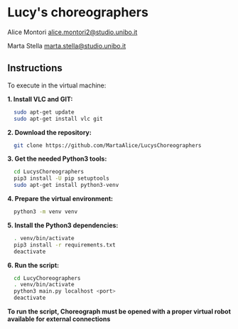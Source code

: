 # Lucy's choreographers
Alice Montori  alice.montori2@studio.unibo.it

Marta Stella   marta.stella@studio.unibo.it

## Instructions
To execute in the virtual machine:

**1. Install VLC and GIT:**
```bash
  sudo apt-get update
  sudo apt-get install vlc git
```
**2. Download the repository:**
```bash
  git clone https://github.com/MartaAlice/LucysChoreographers
```
**3. Get the needed Python3 tools:**
```bash
  cd LucysChoreographers
  pip3 install -U pip setuptools
  sudo apt-get install python3-venv
```
**4. Prepare the virtual environment:**
```bash
  python3 -m venv venv
```
**5. Install the Python3 dependencies:**
```bash
  . venv/bin/activate
  pip3 install -r requirements.txt
  deactivate
```
**6. Run the script:**
```bash
  cd LucyChoreographers
  . venv/bin/activate
  python3 main.py localhost <port>
  deactivate
```
**To run the script, Choreograph must be opened with a proper virtual robot available for external connections**

